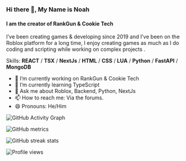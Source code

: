 ### Hi there 👋, My Name is Noah 
#### I am the creator of RankGun & Cookie Tech


I’ve been creating games & developing since 2019 and I’ve been on the Roblox platform for a long time, I enjoy creating games as much as I do coding and scripting while working on  complex projects .

Skills: **REACT** / **TSX**  / **NextJs** / **HTML** / **CSS** / **LUA** / **Python** / **FastAPI** / **MongoDB**

- 🔭 I’m currently working on RankGun & Cookie Tech  
- 🌱 I’m currently learning TypeScript 
- 💬 Ask me about Roblox, Backend, Python, NextJs  
- 📫 How to reach me: Via the forums.  
- 😄 Pronouns: He/Him 



![GitHub Activity Graph](https://activity-graph.herokuapp.com/graph?username=CookieHax)  

![GitHub metrics](https://metrics.lecoq.io/CookieHax)  

![GitHub streak stats](https://streak-stats.demolab.com/?user=CookieHax)  

![Profile views](https://gpvc.arturio.dev/CookieHax)  
